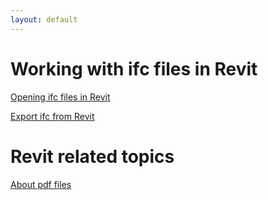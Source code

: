 ```yaml
---
layout: default
---
```


# Working with ifc files in Revit

[Opening ifc files in Revit](pages/import-ifc)

[Export ifc from Revit](pages/export-ifc)

# Revit related topics

[About pdf files](pages/pdf.md)


